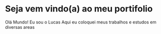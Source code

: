 # Seja vem vindo(a) ao meu portifolio
Olá Mundo! Eu sou o Lucas
Aqui eu coloquei meus trabalhos e estudos em diversas areas
